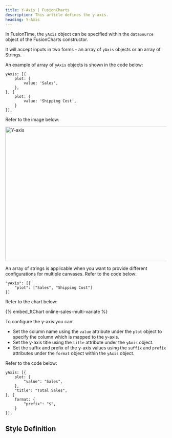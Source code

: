 ```yaml
---
title: Y-Axis | FusionCharts
description: This article defines the y-axis.
heading: Y-Axis
---
```


In FusionTime, the `yAxis` object can be specified within the `dataSource` object of the FusionCharts constructor.

It will accept inputs in two forms -  an array of `yAxis` objects or an array of Strings.

An example of array of `yAxis` objects is shown in the code below:

```
yAxis: [{
    plot: {
        value: 'Sales',
    },
}, {
    plot: {
        value: 'Shipping Cost',
    }
}],

```
Refer to the image below:

<img src="{% site.BASE_URL %}/images/fusiontime-component-y-axis.png" alt="Y-axis" width="700" height="420">

An array of strings is applicable when you want to provide different configurations for multiple canvases. Refer to the code below:

```
"yAxis": [{
    "plot": ["Sales", "Shipping Cost"]
}]
```
Refer to the chart below:

{% embed_ftChart online-sales-multi-variate %}

To configure the y-axis you can:

* Set the column name using the `value` attribute under the `plot` object to specify the column which is mapped to the y-axis.
* Set the y-axis title using the `title` attribute under the `yAxis` object.
* Set the suffix and prefix of the y-axis values using the `suffix` and `prefix` attributes under the `format` object within the `yAxis` object.

Refer to the code below:

```
yAxis: [{
    plot: {
        "value": "Sales",
    },
    "title": "Total Sales",
}, {
    format: {
        "prefix": "$",
    }
}],
```

## Style Definition

